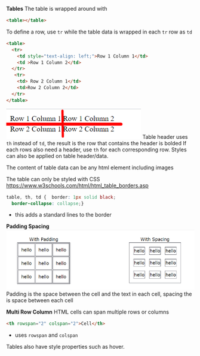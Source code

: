 **Tables**
The table is wrapped around with
```html
<table></table>
```
To define a row, use `tr` while the table data is wrapped in each `tr` row as `td`
```html
<table>
  <tr>
    <td style="text-align: left;">Row 1 Column 1</td>
    <td >Row 1 Column 2</td>
  </tr>
   <tr>
    <td> Row 2 Column 1</td>
    <td>Row 2 Column 2</td>
  </tr>
</table>
```
![](assets/Pasted%20image%2020241008215508.png)
Table header uses `th` instead of `td`, the result is the row that contains the header is bolded
If each rows also need a header, use `th` for each corresponding row.
Styles can also be applied on table header/data.

The content of table data can be any html element including images

The table can only be styled with CSS
https://www.w3schools.com/html/html_table_borders.asp
```css
table, th, td {  border: 1px solid black;  
  border-collapse: collapse;}
```
- this adds a standard lines to the border

**Padding Spacing**
![](assets/Pasted%20image%2020241009223013.png)
Padding is the space between the cell and the text in each cell, spacing the is space between each cell

**Multi Row Column**
HTML cells can span multiple rows or columns
```html
<th rowspan="2" colspan="2">Cell</th>
```
- uses `rowspan` and `colspan`

Tables also have style properties such as hover.